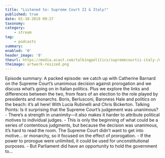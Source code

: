 ```yaml
---
title: "Listened to: Supreme Court II & Italy!"
published: true
date: 01-10-2019 09:27
taxonomy:
category:
	- stream
tag:
	- podcasts
summary:
enabled: '0'
header_image: '0'
theurl: https://media.acast.com/talkingpolitics/supremecourtii-italy-/media.mp3
theimage: artwork-resized.png
--- 
```

Episode summary: A packed episode: we catch up with Catherine Barnard on the Supreme Court’s unanimous decision against prorogation and we discuss what’s going on in Italian politics. Plus we explore the links and differences between the two, from fears of an election to the role played by presidents and monarchs. Boris, Berlusconi, Baroness Hale and politics on the beach: it’s all here! With Lucia Rubinelli and Chris Bickerton. Talking Points: Is it surprising that the Supreme Court’s judgement was unanimous? - There’s a strength in unanimity—it also makes it harder to attribute political motives to individual judges. - This is only the beginning of what could be a series of contentious judgments, but because the decision was unanimous, it’s hard to read the room. The Supreme Court didn’t want to get into motive… or monarchy, so it focused on the effect of prorogation. - If the power to prorogue were unlimited, it could be used for unconstitutional purposes. - But Parliament did have an opportunity to hold the government to…
